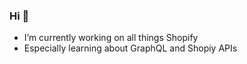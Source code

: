 ### Hi 👋

- I’m currently working on all things Shopify
- Especially learning about GraphQL and Shopiy APIs


